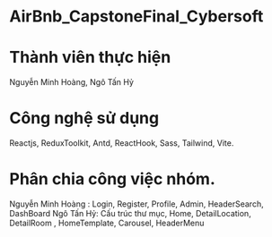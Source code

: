 # AirBnb_CapstoneFinal_Cybersoft

# Thành viên thực hiện 
   Nguyễn Minh Hoàng, Ngô Tấn Hỷ 
  
# Công nghệ sử dụng 
   Reactjs, ReduxToolkit, Antd, ReactHook, Sass, Tailwind, Vite. 

# Phân chia công việc nhóm. 
Nguyễn Minh Hoàng : Login, Register, Profile, Admin, HeaderSearch, DashBoard
Ngô Tấn Hỷ: Cấu trúc thư mục, Home, DetailLocation, DetailRoom , HomeTemplate, Carousel, HeaderMenu
   
